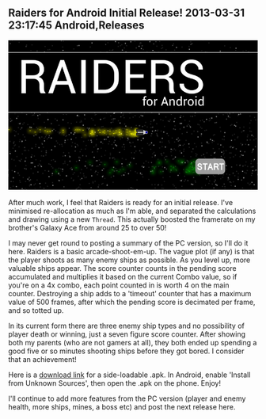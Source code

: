 Raiders for Android Initial Release!
2013-03-31 23:17:45
Android,Releases
---

![](/assets/import/media/2013/03/raiders-title1.png)

After much work, I feel that Raiders is ready for an initial release. I've minimised re-allocation as much as I'm able, and separated the calculations and drawing using a new <code>Thread</code>. This actually boosted the framerate on my brother's Galaxy Ace from around 25 to over 50!

I may never get round to posting a summary of the PC version, so I'll do it here. Raiders is a basic arcade-shoot-em-up. The vague plot (if any) is that the player shoots as many enemy ships as possible. As you level up, more valuable ships appear. The score counter counts in the pending score accumulated and multiplies it based on the current Combo value, so if you're on a 4x combo, each point counted in is worth 4 on the main counter. Destroying a ship adds to a 'timeout' counter that has a maximum value of 500 frames, after which the pending score is decimated per frame, and so totted up.

In its current form there are three enemy ship types and no possibility of player death or winning, just a seven figure score counter. After showing both my parents (who are not gamers at all), they both ended up spending a good five or so minutes shooting ships before they got bored. I consider that an achievement!

Here is a <a title="download link" href="https://www.dropbox.com/s/7is07qt9ppex7zr/RaidersAndroid.apk">download link</a> for a side-loadable .apk. In Android, enable 'Install from Unknown Sources', then open the .apk on the phone. Enjoy!

I'll continue to add more features from the PC version (player and enemy health, more ships, mines, a boss etc) and post the next release here.
